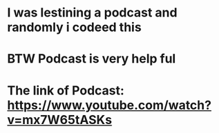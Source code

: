 # I was lestining a podcast and randomly i codeed this
# BTW Podcast is very help ful 
# The link of Podcast: https://www.youtube.com/watch?v=mx7W65tASKs